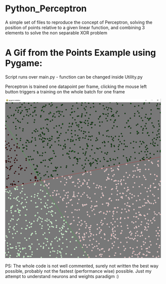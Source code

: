 # Python_Perceptron
A simple set of files to reproduce the concept of Perceptron, solving the position of points relative to a given linear function, and combining 3 elements to solve the non separable XOR problem

# A Gif from the Points Example using Pygame:
Script runs over main.py - function can be changed inside Utility.py

Perceptron is trained one datapoint per frame, clicking the mouse left button triggers a training on the whole batch for one frame


![Alt text](https://github.com/Gianeh/Python_Perceptron/blob/main/Points_guess.gif "Demonstration")



PS: The whole code is not well commented, surely not written the best way possible, probably not the fastest (performance wise) possible.
Just my attempt to understand neurons and weights paradigm :)
